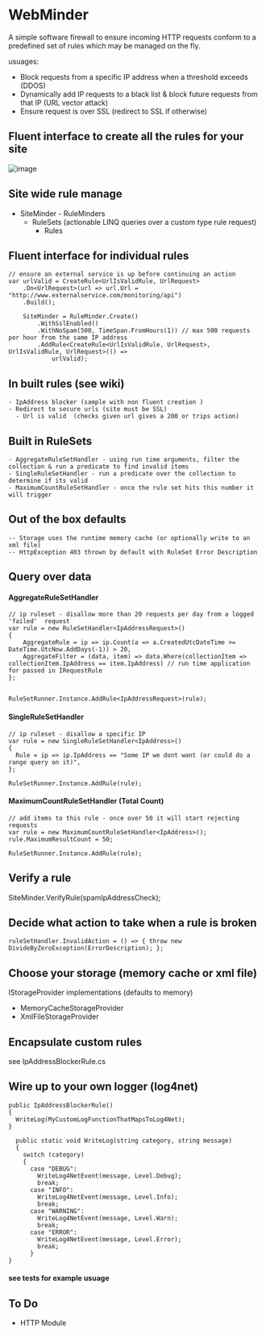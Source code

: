 #  WebMinder

A simple software firewall to ensure incoming HTTP requests conform to a predefined set of rules which may be managed on the fly.

usuages:

- Block requests from a specific IP address when a threshold exceeds  (DDOS)
- Dynamically add IP requests to a black list & block future requests from that IP (URL vector attack)
- Ensure request is over SSL (redirect to SSL if otherwise)


##  Fluent interface to create all the rules for your site

![image](https://cloud.githubusercontent.com/assets/662868/8024240/5bff538a-0d5f-11e5-930e-0a212baea906.png)

## Site wide rule manage

  -   SiteMinder
    -  RuleMinders
        - RuleSets (actionable LINQ queries over a custom type rule request)
          - Rules

## Fluent interface for individual rules

    // ensure an external service is up before continuing an action
    var urlValid = CreateRule<UrlIsValidRule, UrlRequest>
        .On<UrlRequest>(url => url.Url = "http://www.externalservice.com/monitoring/api")
        .Build();

        SiteMinder = RuleMinder.Create()
            .WithSslEnabled()
            .WithNoSpam(500, TimeSpan.FromHours(1)) // max 500 requests per hour from the same IP address
            .AddRule<CreateRule<UrlIsValidRule, UrlRequest>, UrlIsValidRule, UrlRequest>(() =>
                urlValid);


## In built rules (see wiki)

    - IpAddress blocker (sample with non fluent creation )
    - Redirect to secure urls (site must be SSL)
	  - Url is valid  (checks given url gives a 200 or trips action)

## Built in RuleSets

    - AggregateRuleSetHandler - using run time arguments, filter the collection & run a predicate to find invalid items
    - SingleRuleSetHandler - run a predicate over the collection to determine if its valid
    - MaximumCountRuleSetHandler - once the rule set hits this number it will trigger

## Out of the box defaults

    -- Storage uses the runtime memory cache (or optionally write to an xml file)
    -- HttpException 403 thrown by default with RuleSet Error Description


## Query over data
#### AggregateRuleSetHandler
    // ip ruleset - disallow more than 20 requests per day from a logged 'failed'  request
    var rule = new RuleSetHandler<IpAddressRequest>()
    {
        AggregateRule = ip => ip.Count(a => a.CreatedUtcDateTime >= DateTime.UtcNow.AddDays(-1)) > 20,
        AggregateFilter = (data, item) => data.Where(collectionItem => collectionItem.IpAddress == item.IpAddress) // run time application for passed in IRequestRule
    };


    RuleSetRunner.Instance.AddRule<IpAddressRequest>(rule);

#### SingleRuleSetHandler

    // ip ruleset - disallow a specific IP
    var rule = new SingleRuleSetHandler<IpAddress>()
    {
      Rule = ip => ip.IpAddress == "Some IP we dont want (or could do a range query on it)",
    };

    RuleSetRunner.Instance.AddRule(rule);

#### MaximumCountRuleSetHandler (Total Count)

    // add items to this rule - once over 50 it will start rejecting requests
    var rule = new MaximumCountRuleSetHandler<IpAddress>();
    rule.MaximumResultCount = 50;

    RuleSetRunner.Instance.AddRule(rule);

## Verify a rule

  SiteMinder.VerifyRule(spamIpAddressCheck);

## Decide what action to take when a rule is broken

	ruleSetHandler.InvalidAction = () => { throw new DivideByZeroException(ErrorDescription); };

## Choose your storage (memory cache or xml file)

IStorageProvider<T> implementations (defaults to memory)

- MemoryCacheStorageProvider
- XmlFileStorageProvider

## Encapsulate custom rules

  see IpAddressBlockerRule.cs

## Wire up to your own logger (log4net)
    public IpAddressBlockerRule()
    {
      WriteLog(MyCustomLogFunctionThatMapsToLog4Net);
    }

      public static void WriteLog(string category, string message)
      {
        switch (category)
        {
          case "DEBUG":
            WriteLog4NetEvent(message, Level.Debug);
            break;
          case "INFO":
            WriteLog4NetEvent(message, Level.Info);
            break;
          case "WARNING":
            WriteLog4NetEvent(message, Level.Warn);
            break;
          case "ERROR":
            WriteLog4NetEvent(message, Level.Error);
            break;
          }
    }

####  see tests for example usuage

## To Do

- HTTP Module
